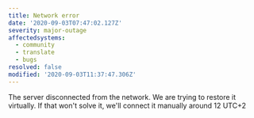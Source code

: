 ```yaml
---
title: Network error
date: '2020-09-03T07:47:02.127Z'
severity: major-outage
affectedsystems:
  - community
  - translate
  - bugs
resolved: false
modified: '2020-09-03T11:37:47.306Z'
---
```

The server disconnected from the network. We are trying to restore it virtually. If that won't solve it, we'll connect it manually around 12 UTC+2

<!--- language code: en -->
